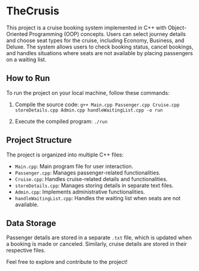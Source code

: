 # TheCrusis
This project is a cruise booking system implemented in C++ with Object-Oriented Programming (OOP) concepts. Users can select journey details and choose seat types for the cruise, including Economy, Business, and Deluxe. 
The system allows users to check booking status, cancel bookings, and handles situations where seats are not available by placing passengers on a waiting list.

## How to Run

To run the project on your local machine, follow these commands:

1. Compile the source code: ```g++ Main.cpp Passenger.cpp Cruise.cpp storeDetails.cpp Admin.cpp handleWaitingList.cpp -o run```

2. Execute the compiled program: ```./run```

## Project Structure

The project is organized into multiple C++ files:

- `Main.cpp`: Main program file for user interaction.
- `Passenger.cpp`: Manages passenger-related functionalities.
- `Cruise.cpp`: Handles cruise-related details and functionalities.
- `storeDetails.cpp`: Manages storing details in separate text files.
- `Admin.cpp`: Implements administrative functionalities.
- `handleWaitingList.cpp`: Handles the waiting list when seats are not available.

## Data Storage

Passenger details are stored in a separate `.txt` file, which is updated when a booking is made or canceled. Similarly, cruise details are stored in their respective files.

Feel free to explore and contribute to the project!


